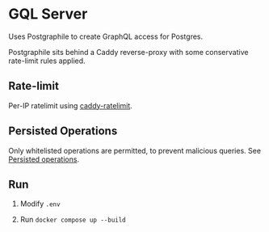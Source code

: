# GQL Server

Uses Postgraphile to create GraphQL access for Postgres.

Postgraphile sits behind a Caddy reverse-proxy with some conservative rate-limit rules applied.

## Rate-limit

Per-IP ratelimit using [caddy-ratelimit](https://github.com/mholt/caddy-ratelimit).

## Persisted Operations

Only whitelisted operations are permitted, to prevent malicious queries. See [Persisted operations](https://github.com/graphile/persisted-operations).

## Run

1. Modify `.env`

2. Run `docker compose up --build`

